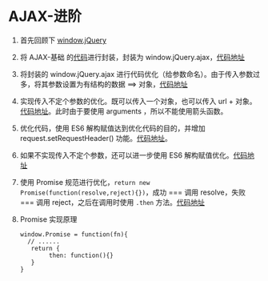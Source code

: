 # AJAX-进阶

1. 首先回顾下 [window.jQuery](https://www.jianshu.com/p/3eb5f1c7937e)

2. 将 AJAX-基础 的[代码](https://github.com/bowen-wu/Node.js-server-JSONP-AJAX/tree/master/AJAX-%E5%9F%BA%E7%A1%80)进行封装，封装为 window.jQuery.ajax，[代码地址](https://github.com/bowen-wu/Node.js-server-JSONP-AJAX/tree/da549df5393a229f1d3e878d27b491755e6e99bb/AJAX-%E8%BF%9B%E9%98%B6)

3. 将封装的 window.jQuery.ajax 进行代码优化（给参数命名）。由于传入参数过多，将其参数设置为有结构的数据 ==> 对象，[代码地址](https://github.com/bowen-wu/Node.js-server-JSONP-AJAX/tree/80c6de9166b9efb60b2c34a5fb115aa9d0f61fcf/AJAX-%E8%BF%9B%E9%98%B6)

4. 实现传入不定个参数的优化。既可以传入一个对象，也可以传入 url + 对象。[代码地址](https://github.com/bowen-wu/Node.js-server-JSONP-AJAX/tree/3ca84506652fa89c4f3854da77420d7f6094e240/AJAX-%E8%BF%9B%E9%98%B6)。此时由于要使用 arguments ，所以不能使用箭头函数。

5. 优化代码，使用 ES6 解构赋值达到优化代码的目的，并增加 request.setRequestHeader() 功能。[代码地址](https://github.com/bowen-wu/Node.js-server-JSONP-AJAX/tree/5118accb4c21f0ed2b8da6f2c5677867d238bf51/AJAX-%E8%BF%9B%E9%98%B6)。

6. 如果不实现传入不定个参数，还可以进一步使用 ES6 解构赋值优化。[代码地址](https://github.com/bowen-wu/Node.js-server-JSONP-AJAX/tree/88436fc2378cec3a814a96cc3260a5de133038da/AJAX-%E8%BF%9B%E9%98%B6)

7. 使用 Promise 规范进行优化，` return new Promise(function(resolve,reject){}) `，成功 === 调用 resolve，失败 === 调用 reject，之后在调用时使用 ` .then ` 方法。[代码地址](https://github.com/bowen-wu/Node.js-server-JSONP-AJAX/tree/1ea0e7728b98f008f077e7b7f77b2eb80ec77e6b/AJAX-%E8%BF%9B%E9%98%B6)

8. Promise 实现原理
    ```
    window.Promise = function(fn){
      // ......
       return {
            then: function(){}
       }
    }
    ```

